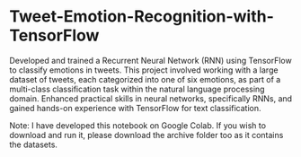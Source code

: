 # Tweet-Emotion-Recognition-with-TensorFlow

Developed and trained a Recurrent Neural Network (RNN) using TensorFlow to classify emotions in tweets. This project involved working with a large dataset of tweets, each categorized into one of six emotions, as part of a multi-class classification task within the natural language processing domain. Enhanced practical skills in neural networks, specifically RNNs, and gained hands-on experience with TensorFlow for text classification.

Note:
I have developed this notebook on Google Colab. If you wish to download and run it, please download the archive folder too as it contains the datasets.
